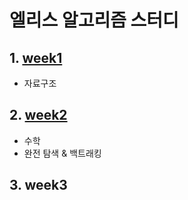 # 엘리스 알고리즘 스터디

## 1. [week1](./week1/)

- 자료구조

## 2. [week2](./week2/)

- 수학
- 완전 탐색 & 백트래킹

## 3. week3
